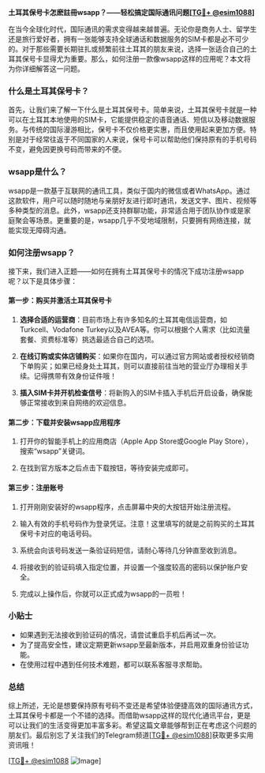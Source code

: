 **土耳其保号卡怎麽註冊wsapp？——轻松搞定国际通讯问题[[TG💪+ @esim1088](https://t.me/s/esim1088)]**

在当今全球化时代，国际通讯的需求变得越来越普遍。无论你是商务人士、留学生还是旅行爱好者，拥有一张能够支持全球通话和数据服务的SIM卡都是必不可少的。对于那些需要长期驻扎或频繁前往土耳其的朋友来说，选择一张适合自己的土耳其保号卡显得尤为重要。那么，如何注册一款像wsapp这样的应用呢？本文将为你详细解答这一问题。

### 什么是土耳其保号卡？

首先，让我们来了解一下什么是土耳其保号卡。简单来说，土耳其保号卡就是一种可以在土耳其本地使用的SIM卡，它能提供稳定的语音通话、短信以及移动数据服务。与传统的国际漫游相比，保号卡不仅价格更实惠，而且使用起来更加方便。特别是对于经常往返于不同国家的人来说，保号卡可以帮助他们保持原有的手机号码不变，避免因更换号码而带来的不便。

### wsapp是什么？

wsapp是一款基于互联网的通讯工具，类似于国内的微信或者WhatsApp。通过这款软件，用户可以随时随地与亲朋好友进行即时通讯，发送文字、图片、视频等多种类型的消息。此外，wsapp还支持群聊功能，非常适合用于团队协作或是家庭聚会等场景。更重要的是，wsapp几乎不受地域限制，只要拥有网络连接，就能实现无障碍沟通。

### 如何注册wsapp？

接下来，我们进入正题——如何在拥有土耳其保号卡的情况下成功注册wsapp呢？以下是具体步骤：

#### 第一步：购买并激活土耳其保号卡

1. **选择合适的运营商**：目前市场上有许多知名的土耳其电信运营商，如Turkcell、Vodafone Turkey以及AVEA等。你可以根据个人需求（比如流量套餐、资费标准等）挑选最适合自己的选项。
   
2. **在线订购或实体店铺购买**：如果你在国内，可以通过官方网站或者授权经销商下单购买；如果已经身处土耳其，则可以直接前往当地的营业厅办理相关手续。记得携带有效身份证件哦！

3. **插入SIM卡并开机检查信号**：将新购入的SIM卡插入手机后开启设备，确保能够正常接收到来自网络的欢迎信息。

#### 第二步：下载并安装wsapp应用程序

1. 打开你的智能手机上的应用商店（Apple App Store或Google Play Store），搜索“wsapp”关键词。
   
2. 在找到官方版本之后点击下载按钮，等待安装完成即可。

#### 第三步：注册账号

1. 打开刚刚安装好的wsapp程序，点击屏幕中央的大按钮开始注册流程。

2. 输入有效的手机号码作为登录凭证。注意！这里填写的就是之前购买的土耳其保号卡对应的电话号码。

3. 系统会向该号码发送一条验证码短信，请耐心等待几分钟直至收到消息。

4. 将接收到的验证码填入指定位置，并设置一个强度较高的密码以保护账户安全。

5. 完成以上操作后，你就可以正式成为wsapp的一员啦！

### 小贴士

- 如果遇到无法接收到验证码的情况，请尝试重启手机后再试一次。
- 为了提高安全性，建议定期更新wsapp至最新版本，并启用双重身份验证功能。
- 在使用过程中遇到任何技术难题，都可以联系客服寻求帮助。

### 总结

综上所述，无论是想要保持原有号码不变还是希望体验便捷高效的国际通讯方式，土耳其保号卡都是一个不错的选择。而借助wsapp这样的现代化通讯平台，更是可以让我们的生活变得更加丰富多彩。希望这篇文章能够帮到正在考虑这个问题的朋友们。最后别忘了关注我们的Telegram频道[[TG💪+ @esim1088](https://t.me/s/esim1088)]获取更多实用资讯哦！

[[TG💪+ @esim1088](https://t.me/s/esim1088) ![Image](https://i.postimg.cc/4NQfJmqS/Snipaste-2025-05-13-00-14-12.png)]